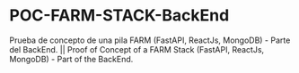 # POC-FARM-STACK-BackEnd
Prueba de concepto de una pila FARM (FastAPI, ReactJs, MongoDB) - Parte del BackEnd. || Proof of Concept of a FARM Stack (FastAPI, ReactJs, MongoDB) - Part of the BackEnd.
